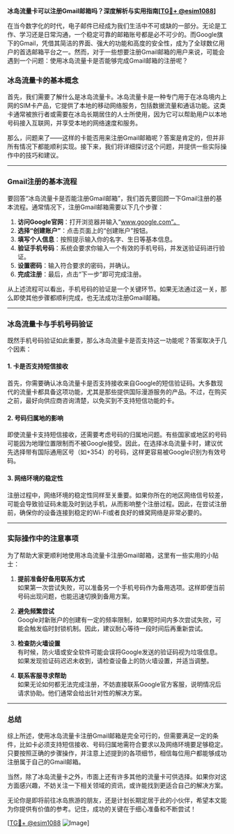 **冰岛流量卡可以注册Gmail邮箱吗？深度解析与实用指南[[TG💪+ @esim1088](https://t.me/s/esim1088)]**

在当今数字化的时代，电子邮件已经成为我们生活中不可或缺的一部分。无论是工作、学习还是日常沟通，一个稳定可靠的邮箱账号都是必不可少的。而Google旗下的Gmail，凭借其简洁的界面、强大的功能和高度的安全性，成为了全球数亿用户的首选邮箱平台之一。然而，对于一些想要注册Gmail邮箱的用户来说，可能会遇到一个问题：使用冰岛流量卡是否能够完成Gmail邮箱的注册呢？

### 冰岛流量卡的基本概念

首先，我们需要了解什么是冰岛流量卡。冰岛流量卡是一种专门用于在冰岛境内上网的SIM卡产品，它提供了本地的移动网络服务，包括数据流量和通话功能。这类卡通常被旅行者或需要在冰岛长期居住的人士所使用，因为它可以帮助用户以本地号码接入互联网，并享受本地的网络速度和服务。

那么，问题来了——这样的卡能否用来注册Gmail邮箱呢？答案是肯定的，但并非所有情况下都能顺利实现。接下来，我们将详细探讨这个问题，并提供一些实际操作中的技巧和建议。

---

### Gmail注册的基本流程

要回答“冰岛流量卡是否能注册Gmail邮箱”，我们首先要回顾一下Gmail注册的基本流程。通常情况下，注册Gmail邮箱需要以下几个步骤：

1. **访问Google官网**：打开浏览器并输入“www.google.com”。
2. **选择“创建账户”**：点击页面上的“创建账户”按钮。
3. **填写个人信息**：按照提示输入你的名字、生日等基本信息。
4. **验证手机号码**：系统会要求你输入一个有效的手机号码，并发送验证码进行验证。
5. **设置密码**：输入符合要求的密码，并确认。
6. **完成注册**：最后，点击“下一步”即可完成注册。

从上述流程可以看出，手机号码的验证是一个关键环节。如果无法通过这一关，那么即使其他步骤都顺利完成，也无法成功注册Gmail邮箱。

---

### 冰岛流量卡与手机号码验证

既然手机号码验证如此重要，那么冰岛流量卡是否支持这一功能呢？答案取决于几个因素：

#### 1. **卡是否支持短信接收**
   首先，你需要确认冰岛流量卡是否支持接收来自Google的短信验证码。大多数现代的流量卡都具备这项功能，尤其是那些提供国际漫游服务的产品。不过，在购买之前，最好向供应商咨询清楚，以免买到不支持短信功能的卡。

#### 2. **号码归属地的影响**
   即使流量卡支持短信接收，还需要考虑号码的归属地问题。有些国家或地区的号码可能因为地理位置限制而不被Google接受。因此，在选择冰岛流量卡时，建议优先选择带有国际通用区号（如+354）的号码，这样更容易被Google识别为有效号码。

#### 3. **网络环境的稳定性**
   注册过程中，网络环境的稳定性同样至关重要。如果你所在的地区网络信号较差，可能会导致验证码未能及时到达手机，从而影响整个注册过程。因此，在尝试注册前，确保你的设备连接到稳定的Wi-Fi或者良好的蜂窝网络是非常必要的。

---

### 实际操作中的注意事项

为了帮助大家更顺利地使用冰岛流量卡注册Gmail邮箱，这里有一些实用的小贴士：

1. **提前准备好备用联系方式**  
   如果第一次尝试失败，可以准备另一个手机号码作为备用选项。这样即便当前号码出现问题，也能迅速切换到备用方案。

2. **避免频繁尝试**  
   Google对新账户的创建有一定的频率限制，如果短时间内多次尝试失败，可能会触发临时封锁机制。因此，建议耐心等待一段时间后再重新尝试。

3. **检查防火墙设置**  
   有时候，防火墙或安全软件可能会误将Google发送的验证码视为垃圾信息。如果发现验证码迟迟未收到，请检查设备上的防火墙设置，并适当调整。

4. **联系客服寻求帮助**  
   如果无论如何都无法完成注册，不妨直接联系Google官方客服，说明情况后请求协助。他们通常会给出针对性的解决方案。

---

### 总结

综上所述，使用冰岛流量卡注册Gmail邮箱是完全可行的，但需要满足一定的条件，比如卡必须支持短信接收、号码归属地需符合要求以及网络环境要足够稳定。只要按照正确的步骤操作，并注意上述提到的各项细节，相信每位用户都能够成功注册属于自己的Gmail邮箱。

当然，除了冰岛流量卡之外，市面上还有许多其他的流量卡可供选择。如果你对这方面感兴趣，不妨关注一下相关领域的资讯，或许能找到更适合自己的解决方案。

无论你是即将前往冰岛旅游的朋友，还是计划长期定居于此的小伙伴，希望本文能为你提供有价值的参考。记住，成功的关键在于细心准备和不断尝试！

[[TG💪+ @esim1088](https://t.me/s/esim1088) ![Image](https://i.postimg.cc/4NQfJmqS/Snipaste-2025-05-13-00-14-12.png)]